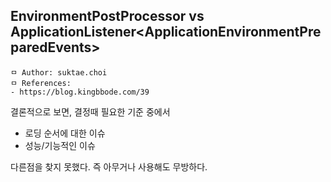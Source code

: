 ## EnvironmentPostProcessor vs ApplicationListener\<ApplicationEnvironmentPreparedEvents\>
```
ㅁ Author: suktae.choi
ㅁ References:
- https://blog.kingbbode.com/39
```

결론적으로 보면, 결정때 필요한 기준 중에서

- 로딩 순서에 대한 이슈
- 성능/기능적인 이슈

다른점을 찾지 못했다. 즉 아무거나 사용해도 무방하다.

